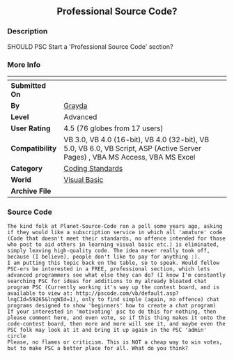 ﻿<div align="center">

## Professional Source Code?


</div>

### Description

SHOULD PSC Start a 'Professional Source Code' section?
 
### More Info
 


<span>             |<span>
---                |---
**Submitted On**   |
**By**             |[Grayda](https://github.com/Planet-Source-Code/PSCIndex/blob/master/ByAuthor/grayda.md)
**Level**          |Advanced
**User Rating**    |4.5 (76 globes from 17 users)
**Compatibility**  |VB 3\.0, VB 4\.0 \(16\-bit\), VB 4\.0 \(32\-bit\), VB 5\.0, VB 6\.0, VB Script, ASP \(Active Server Pages\) , VBA MS Access, VBA MS Excel
**Category**       |[Coding Standards](https://github.com/Planet-Source-Code/PSCIndex/blob/master/ByCategory/coding-standards__1-43.md)
**World**          |[Visual Basic](https://github.com/Planet-Source-Code/PSCIndex/blob/master/ByWorld/visual-basic.md)
**Archive File**   |[](https://github.com/Planet-Source-Code/grayda-professional-source-code__1-59361/archive/master.zip)





### Source Code

```
The kind folk at Planet-Source-Code ran a poll some years ago, asking if they would like a subscription service in which all 'amature' code (Code that doesn't meet their standards, no offence intended for those who post to aid others in learning visual basic etc.) is eliminated, simply leaving high-quality code. The idea never really took off, because (I believe), people don't like to pay for anything :).
I am putting this topic back on the table, so to speak. Would fellow PSC-ers be interested in a FREE, professional section, which lets advanced programmers see what else they can do? (I know I'm constantly searching PSC for ideas for additions to my already bloated chat program PSC (Currently working it's way up the contest board, and is available to view at: http://pscode.com/vb/default.asp?lngCId=59265&lngWId=1), only to find simple (again, no offence) chat programs designed to show 'beginners' how to create a chat program)
If your interested in 'motivating' psc to do this for nothing, then please comment here, and even vote, so if this thing makes it onto the code-contest board, then more and more will see it, and maybe even the PSC folk may look at it and bring it up again in the PSC 'admin' circle
Please, no flames or criticism. This is NOT a cheap way to win votes, but to make PSC a better place for all. What do you think?
```

